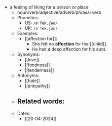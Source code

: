 - a feeling of liking for a person or place
	- noun/verb/adjective/adverb/phrasal verb
	- Phonetics:
		- US: `/əˈfek.ʃən/`
		- UK: `/əˈfek.ʃən/`
	- Examples:
		- [[affection for]]:
			- She felt no **affection** for the [[child]].
			- He had a deep affection for his aunt.
	- Synonyms:
		- [[love]]
		- [[fondness]]
		- [[tenderness]]
	- Antonyms:
		- [[hate]]
		- [[antipathy]]
	- Related words:
		- 
	- Dates:
		- [[20-04-2024]]
